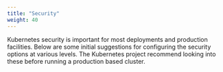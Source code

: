```yaml
---
title: "Security"
weight: 40
---
```


Kubernetes security is important for most deployments and production facilities. Below are some initial suggestions for configuring the security options at various levels. The Kubernetes project recommend looking into these before running a production based cluster.